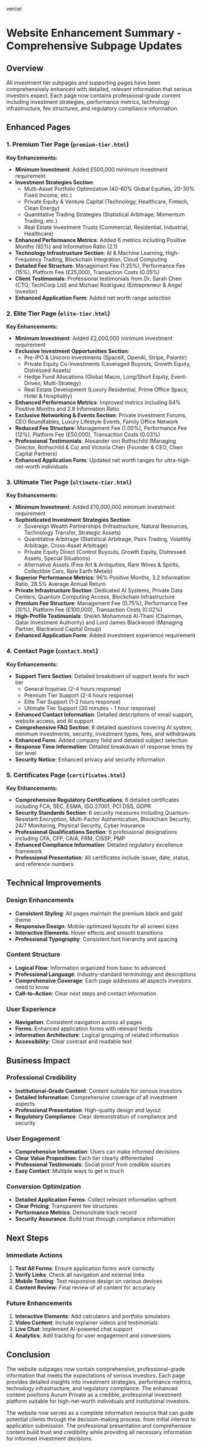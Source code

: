 vercel
# Website Enhancement Summary - Comprehensive Subpage Updates

## Overview
All investment tier subpages and supporting pages have been comprehensively enhanced with detailed, relevant information that serious investors expect. Each page now contains professional-grade content including investment strategies, performance metrics, technology infrastructure, fee structures, and regulatory compliance information.

## Enhanced Pages

### 1. Premium Tier Page (`premium-tier.html`)
**Key Enhancements:**
- **Minimum Investment**: Added £500,000 minimum investment requirement
- **Investment Strategies Section**: 
  - Multi-Asset Portfolio Optimization (40-60% Global Equities, 20-30% Fixed Income, etc.)
  - Private Equity & Venture Capital (Technology, Healthcare, Fintech, Clean Energy)
  - Quantitative Trading Strategies (Statistical Arbitrage, Momentum Trading, etc.)
  - Real Estate Investment Trusts (Commercial, Residential, Industrial, Healthcare)
- **Enhanced Performance Metrics**: Added 6 metrics including Positive Months (92%) and Information Ratio (2.1)
- **Technology Infrastructure Section**: AI & Machine Learning, High-Frequency Trading, Blockchain Integration, Cloud Computing
- **Detailed Fee Structure**: Management Fee (1.25%), Performance Fee (15%), Platform Fee (£25,000), Transaction Costs (0.05%)
- **Client Testimonials**: Professional testimonials from Dr. Sarah Chen (CTO, TechCorp Ltd) and Michael Rodriguez (Entrepreneur & Angel Investor)
- **Enhanced Application Form**: Added net worth range selection

### 2. Elite Tier Page (`elite-tier.html`)
**Key Enhancements:**
- **Minimum Investment**: Added £2,000,000 minimum investment requirement
- **Exclusive Investment Opportunities Section**:
  - Pre-IPO & Unicorn Investments (SpaceX, OpenAI, Stripe, Palantir)
  - Private Equity Co-Investments (Leveraged Buyouts, Growth Equity, Distressed Assets)
  - Hedge Fund Allocations (Global Macro, Long/Short Equity, Event-Driven, Multi-Strategy)
  - Real Estate Development (Luxury Residential, Prime Office Space, Hotel & Hospitality)
- **Enhanced Performance Metrics**: Improved metrics including 94% Positive Months and 2.8 Information Ratio
- **Exclusive Networking & Events Section**: Private Investment Forums, CEO Roundtables, Luxury Lifestyle Events, Family Office Network
- **Reduced Fee Structure**: Management Fee (1.00%), Performance Fee (12%), Platform Fee (£50,000), Transaction Costs (0.03%)
- **Professional Testimonials**: Alexander von Rothschild (Managing Director, Rothschild & Co) and Victoria Chen (Founder & CEO, Chen Capital Partners)
- **Enhanced Application Form**: Updated net worth ranges for ultra-high-net-worth individuals

### 3. Ultimate Tier Page (`ultimate-tier.html`)
**Key Enhancements:**
- **Minimum Investment**: Added £10,000,000 minimum investment requirement
- **Sophisticated Investment Strategies Section**:
  - Sovereign Wealth Partnerships (Infrastructure, Natural Resources, Technology Transfer, Strategic Assets)
  - Quantitative Arbitrage (Statistical Arbitrage, Pairs Trading, Volatility Arbitrage, Cross-Asset Arbitrage)
  - Private Equity Direct (Control Buyouts, Growth Equity, Distressed Assets, Special Situations)
  - Alternative Assets (Fine Art & Antiquities, Rare Wines & Spirits, Collectible Cars, Rare Earth Metals)
- **Superior Performance Metrics**: 96% Positive Months, 3.2 Information Ratio, 28.5% Average Annual Return
- **Private Infrastructure Section**: Dedicated AI Systems, Private Data Centers, Quantum Computing Access, Blockchain Infrastructure
- **Premium Fee Structure**: Management Fee (0.75%), Performance Fee (10%), Platform Fee (£100,000), Transaction Costs (0.02%)
- **High-Profile Testimonials**: Sheikh Mohammed Al-Thani (Chairman, Qatar Investment Authority) and Lord James Blackwood (Managing Partner, Blackwood Capital Group)
- **Enhanced Application Form**: Added investment experience requirement

### 4. Contact Page (`contact.html`)
**Key Enhancements:**
- **Support Tiers Section**: Detailed breakdown of support levels for each tier
  - General Inquiries (2-4 hours response)
  - Premium Tier Support (2-4 hours response)
  - Elite Tier Support (1-2 hours response)
  - Ultimate Tier Support (30 minutes - 1 hour response)
- **Enhanced Contact Information**: Detailed descriptions of email support, website access, and AI support
- **Comprehensive FAQ Section**: 6 detailed questions covering AI system, minimum investments, security, investment types, fees, and withdrawals
- **Enhanced Form**: Added company field and detailed subject selection
- **Response Time Information**: Detailed breakdown of response times by tier level
- **Security Notice**: Enhanced privacy and security information

### 5. Certificates Page (`certificates.html`)
**Key Enhancements:**
- **Comprehensive Regulatory Certifications**: 6 detailed certificates including FCA, SEC, ESMA, ISO 27001, PCI DSS, GDPR
- **Security Standards Section**: 6 security measures including Quantum-Resistant Encryption, Multi-Factor Authentication, Blockchain Security, 24/7 Monitoring, Physical Security, Cyber Insurance
- **Professional Qualifications Section**: 6 professional designations including CFA, CFP, CAIA, FRM, CISSP, PMP
- **Enhanced Compliance Information**: Detailed regulatory excellence framework
- **Professional Presentation**: All certificates include issuer, date, status, and reference numbers

## Technical Improvements

### Design Enhancements
- **Consistent Styling**: All pages maintain the premium black and gold theme
- **Responsive Design**: Mobile-optimized layouts for all screen sizes
- **Interactive Elements**: Hover effects and smooth transitions
- **Professional Typography**: Consistent font hierarchy and spacing

### Content Structure
- **Logical Flow**: Information organized from basic to advanced
- **Professional Language**: Industry-standard terminology and descriptions
- **Comprehensive Coverage**: Each page addresses all aspects investors need to know
- **Call-to-Action**: Clear next steps and contact information

### User Experience
- **Navigation**: Consistent navigation across all pages
- **Forms**: Enhanced application forms with relevant fields
- **Information Architecture**: Logical grouping of related information
- **Accessibility**: Clear contrast and readable text

## Business Impact

### Professional Credibility
- **Institutional-Grade Content**: Content suitable for serious investors
- **Detailed Information**: Comprehensive coverage of all investment aspects
- **Professional Presentation**: High-quality design and layout
- **Regulatory Compliance**: Clear demonstration of compliance and security

### User Engagement
- **Comprehensive Information**: Users can make informed decisions
- **Clear Value Proposition**: Each tier clearly differentiated
- **Professional Testimonials**: Social proof from credible sources
- **Easy Contact**: Multiple ways to get in touch

### Conversion Optimization
- **Detailed Application Forms**: Collect relevant information upfront
- **Clear Pricing**: Transparent fee structures
- **Performance Metrics**: Demonstrate track record
- **Security Assurance**: Build trust through compliance information

## Next Steps

### Immediate Actions
1. **Test All Forms**: Ensure application forms work correctly
2. **Verify Links**: Check all navigation and external links
3. **Mobile Testing**: Test responsive design on various devices
4. **Content Review**: Final review of all content for accuracy

### Future Enhancements
1. **Interactive Elements**: Add calculators and portfolio simulators
2. **Video Content**: Include explainer videos and testimonials
3. **Live Chat**: Implement AI-powered chat support
4. **Analytics**: Add tracking for user engagement and conversions

## Conclusion

The website subpages now contain comprehensive, professional-grade information that meets the expectations of serious investors. Each page provides detailed insights into investment strategies, performance metrics, technology infrastructure, and regulatory compliance. The enhanced content positions Aurum Private as a credible, professional investment platform suitable for high-net-worth individuals and institutional investors.

The website now serves as a complete information resource that can guide potential clients through the decision-making process, from initial interest to application submission. The professional presentation and comprehensive content build trust and credibility while providing all necessary information for informed investment decisions.
